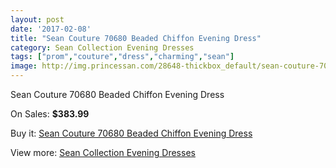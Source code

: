 ```yaml
---
layout: post
date: '2017-02-08'
title: "Sean Couture 70680 Beaded Chiffon Evening Dress"
category: Sean Collection Evening Dresses
tags: ["prom","couture","dress","charming","sean"]
image: http://img.princessan.com/28648-thickbox_default/sean-couture-70680-beaded-chiffon-evening-dress.jpg
---
```

Sean Couture 70680 Beaded Chiffon Evening Dress

On Sales: **$383.99**
<a href="https://www.princessan.com/en/13059-sean-couture-70680-beaded-chiffon-evening-dress.html"><amp-img layout="responsive" width="600" height="600" src="//img.princessan.com/28648-thickbox_default/sean-couture-70680-beaded-chiffon-evening-dress.jpg" alt="Sean Couture 70680 Beaded Chiffon Evening Dress 0" /></a>

Buy it: [Sean Couture 70680 Beaded Chiffon Evening Dress](https://www.princessan.com/en/13059-sean-couture-70680-beaded-chiffon-evening-dress.html "Sean Couture 70680 Beaded Chiffon Evening Dress")

View more: [Sean Collection Evening Dresses](https://www.princessan.com/en/94- "Sean Collection Evening Dresses")